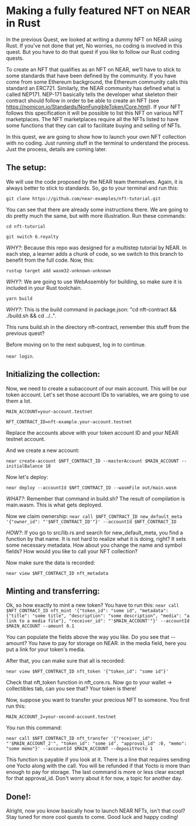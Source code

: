 # Making a fully featured NFT on NEAR in Rust
In the previous Quest, we looked at writing a dummy NFT on NEAR using Rust. If you’ve not done that yet, No worries, no coding is involved in this quest. But you have to do that quest if you like to follow our Rust coding quests. 

To create an NFT that qualifies as an NFT on NEAR, we’ll have to stick to some standards that have been defined by the community. If you have come from some Ethereum background, the Ethereum community calls this standard an ERC721. Similarly, the NEAR community has defined what is called NEP171. NEP-171 basically tells the developer what skeleton their contract should follow in order to be able to create an NFT (see https://nomicon.io/Standards/NonFungibleToken/Core.html). If your NFT follows this specification it will be possible to list this NFT on various NFT marketplaces. The NFT marketplaces require all the NFTs listed to have some functions that they can call to facilitate buying and selling of NFTs.

In this quest, we are going to show how to launch your own NFT collection with no coding. Just running stuff in the terminal to understand the process. Just the process, details are coming later.

## The setup:
We will use the code proposed by the NEAR team themselves. Again, it is always better to stick to standards. So, go to your terminal and run this:

``` git clone https://github.com/near-examples/nft-tutorial.git ```

You can see that there are already some instructions there. We are going to do pretty much the same, but with more illustration. Run these commands:

``` cd nft-tutorial ```

``` git switch 6.royalty ```

_WHY?_:
Because this repo was designed for a multistep tutorial by NEAR. In each step, a learner adds a chunk of code, so we switch to this branch to benefit from the full code.
Now, this:

``` rustup target add wasm32-unknown-unknown ```

_WHY?_:
We are going to use WebAssembly for building, so make sure it is included in your Rust toolchain.

``` yarn build ```

_WHY?_:
This is the build command in package.json:
"cd nft-contract && ./build.sh && cd ../..".

This runs build.sh in the directory nft-contract, remember this stuff from the previous quest?

Before moving on to the next subquest, log in to continue.

``` near login ```.

## Initializing the collection:
Now, we need to create a subaccount of our main account. This will be our token account. Let's set those account IDs to variables, we are going to use them a lot.

``` MAIN_ACCOUNT=your-account.testnet ```

``` NFT_CONTRACT_ID=nft-example.your-account.testnet ```

Replace the accounts above with your token account ID and your NEAR testnet account.

And we create a new account:

``` near create-account $NFT_CONTRACT_ID --masterAccount $MAIN_ACCOUNT --initialBalance 10 ```

Now let's deploy:

``` near deploy --accountId $NFT_CONTRACT_ID --wasmFile out/main.wasm ```

_WHAT?_:
Remember that command in build.sh? The result of compilation is main.wasm. This is what gets deployed.

Now we claim ownership:
``` near call $NFT_CONTRACT_ID new_default_meta '{"owner_id": "'$NFT_CONTRACT_ID'"}' --accountId $NFT_CONTRACT_ID ```

_HOW?_:
If you go to src/lib.rs and search for new_default_meta, you find a function by that name. It is not hard to realize what it is doing, right? It sets some necessary metadata. How about you change the name and symbol fields? How would you like to call your NFT collection? 

Now make sure the data is recorded:

``` near view $NFT_CONTRACT_ID nft_metadata ```

## Minting and transferring:
Ok, so how exactly to mint a new token?
You have to run this:
``` near call $NFT_CONTRACT_ID nft_mint '{"token_id": "some id", "metadata": {"title": "some title", "description": "some description", "media": "a link to a media file"}, "receiver_id": "'$MAIN_ACCOUNT'"}' --accountId $MAIN_ACCOUNT --amount 0.1 ```

You can populate the fields above the way you like. Do you see that --amount? You have to pay for storage on NEAR. in the media field, here you put a link for your token's media.

After that, you can make sure that all is recorded:

``` near view $NFT_CONTRACT_ID nft_token '{"token_id": "some id"}' ```

Check that nft_token function in nft_core.rs. Now go to your wallet -> collectibles tab, can you see that? Your token is there!

Now, suppose you want to transfer your precious NFT to someone. You first run this:

``` MAIN_ACCOUNT_2=your-second-account.testnet ```

 You run this command:

``` near call $NFT_CONTRACT_ID nft_transfer '{"receiver_id": "'$MAIN_ACCOUNT_2'", "token_id": "some id", "approval_id" :0, "memo": "some memo"}' --accountId $MAIN_ACCOUNT --depositYocto 1 ```

This function is payable if you look at it. There is a line that requires sending one Yocto along with the call. You will be refunded if that Yocto is more than enough to pay for storage. The last command is more or less clear except for that approval_id. Don't worry about it for now, a topic for another day.

## Done!:
Alright, now you know basically how to launch NEAR NFTs, isn't that cool? Stay tuned for more cool quests to come. Good luck and happy coding!